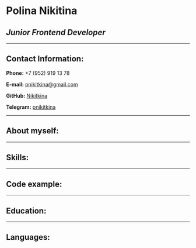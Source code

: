 # **Polina Nikitina**
## ***Junior Frontend Developer***
*********
## **Contact Information:**
**Phone:** +7 (952) 919 13 78

**E-mail:** pnikitkina@gmail.com

**GitHub:** [Nikitkina](https://github.com/Nikitkina)

**Telegram:** [pnikitkina](https://t.me/pnikitkina)
*********
## **About myself:**

*********
## **Skills:**

*********
## **Code example:**

*********
## **Education:**

*********
## **Languages:**